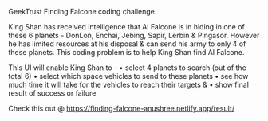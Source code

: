 GeekTrust Finding Falcone coding challenge.

King Shan has received intelligence that Al Falcone is in hiding in one of these 6 planets - DonLon, Enchai, Jebing,
Sapir, Lerbin & Pingasor. However he has limited resources at his disposal & can send his army to only 4 of these
planets.
This coding problem is to help King Shan find Al Falcone.

This UI will enable King Shan to -
• select 4 planets to search (out of the total 6)
• select which space vehicles to send to these planets
• see how much time it will take for the vehicles to reach their targets &
• show final result of success or failure 

Check this out @ https://finding-falcone-anushree.netlify.app/result/

